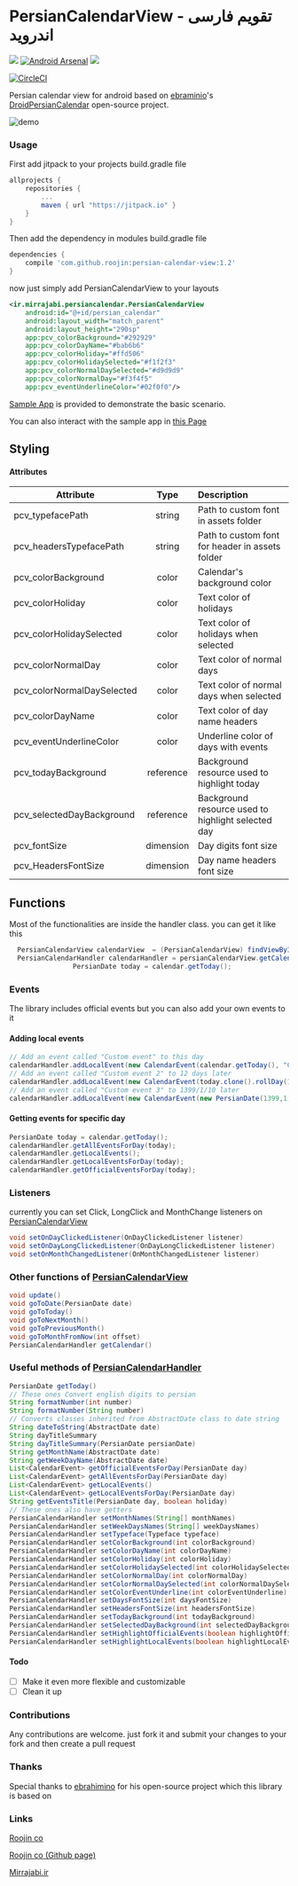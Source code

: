 # PersianCalendarView - تقویم فارسی اندروید
[![](https://jitpack.io/v/mirrajabi/persian-calendar-view.svg)](https://jitpack.io/#mirrajabi/persian-calendar-view)
[![Android Arsenal](https://img.shields.io/badge/Android%20Arsenal-Persian%20Calendar%20View-brightgreen.svg?style=flat)](https://android-arsenal.com/details/1/5460) <a href="http://www.methodscount.com/?lib=com.github.mirrajabi%3Apersian-calendar-view%3A1.1.1"><img src="https://img.shields.io/badge/Methods and size-core: 397 | 144 KB-e91e63.svg"/></a>


[![CircleCI](https://circleci.com/gh/mirrajabi/persian-calendar-view.svg?style=svg)](https://circleci.com/gh/mirrajabi/persian-calendar-view)

Persian calendar view for android based on [ebraminio](https://github.com/ebraminio)'s [DroidPersianCalendar](https://github.com/ebraminio/DroidPersianCalendar) open-source project.

![demo](https://cloud.githubusercontent.com/assets/8886687/24263697/8ca36fec-101b-11e7-8664-975465d2e78a.jpg)

### Usage
First add jitpack to your projects build.gradle file
```groovy
allprojects {
    repositories {
        ...
        maven { url "https://jitpack.io" }
   	}
}
```
Then add the dependency in modules build.gradle file
```groovy
dependencies {
    compile 'com.github.roojin:persian-calendar-view:1.2'
}
```
now just simply add PersianCalendarView to your layouts
```xml
<ir.mirrajabi.persiancalendar.PersianCalendarView
    android:id="@+id/persian_calendar"
    android:layout_width="match_parent"
    android:layout_height="290sp"
    app:pcv_colorBackground="#292929"
    app:pcv_colorDayName="#bab6b6"
    app:pcv_colorHoliday="#ffd506"
    app:pcv_colorHolidaySelected="#f1f2f3"
    app:pcv_colorNormalDaySelected="#d9d9d9"
    app:pcv_colorNormalDay="#f3f4f5"
    app:pcv_eventUnderlineColor="#02f0f0"/>
```
[Sample App](https://github.com/mirrajabi/persian-calendar-view/tree/master/app) is provided to demonstrate the basic scenario.

You can also interact with the sample app in [this Page](https://appetize.io/embed/gu17tjj7p68z09w3vm7e4hb0mc?device=nexus5&scale=75&orientation=portrait&osVersion=7.0)

## Styling
#### Attributes
| Attribute                  | Type      | Description                                        |
| -------------------------- |:---------:| :------------------------------------------------- |
| pcv_typefacePath           | string    | Path to custom font in assets folder               |
| pcv_headersTypefacePath    | string    | Path to custom font for header in assets folder    |
| pcv_colorBackground        | color     | Calendar's background color                        |
| pcv_colorHoliday           | color     | Text color of holidays                             |
| pcv_colorHolidaySelected   | color     | Text color of holidays when selected               |
| pcv_colorNormalDay         | color     | Text color of normal days                          |
| pcv_colorNormalDaySelected | color     | Text color of normal days when selected            |
| pcv_colorDayName           | color     | Text color of day name headers                     |
| pcv_eventUnderlineColor    | color     | Underline color of days with events                |
| pcv_todayBackground        | reference | Background resource used to highlight today        |
| pcv_selectedDayBackground  | reference | Background resource used to highlight selected day |
| pcv_fontSize               | dimension | Day digits font size                               |
| pcv_HeadersFontSize        | dimension | Day name headers font size                         |

## Functions
Most of the functionalities are inside the handler class. you can get it like this
```java
  PersianCalendarView calendarView  = (PersianCalendarView) findViewById(R.id.persian_calendar);
  PersianCalendarHandler calendarHandler = persianCalendarView.getCalendar();
                PersianDate today = calendar.getToday();
```
### Events
The library includes official events but you can also add your own events to it
#### Adding local events
```java
// Add an event called "Custom event" to this day
calendarHandler.addLocalEvent(new CalendarEvent(calendar.getToday(), "Custom event", false));
// Add an event called "Custom event 2" to 12 days later
calendarHandler.addLocalEvent(new CalendarEvent(today.clone().rollDay(12,true), "Custom event 2", true));
// Add an event called "Custom event 3" to 1399/1/10 later
calendarHandler.addLocalEvent(new CalendarEvent(new PersianDate(1399,1,10), "Custom event 2", true));
```
#### Getting events for specific day
```java
PersianDate today = calendar.getToday();
calendarHandler.getAllEventsForDay(today);
calendarHandler.getLocalEvents();
calendarHandler.getLocalEventsForDay(today);
calendarHandler.getOfficialEventsForDay(today);
```
### Listeners
currently you can set Click, LongClick and MonthChange listeners on [PersianCalendarView](https://github.com/mirrajabi/persian-calendar-view/blob/master/persiancalendar/src/main/java/ir/mirrajabi/persiancalendar/PersianCalendarView.java)
```java
void setOnDayClickedListener(OnDayClickedListener listener)
void setOnDayLongClickedListener(OnDayLongClickedListener listener)
void setOnMonthChangedListener(OnMonthChangedListener listener)
```
### Other functions of [PersianCalendarView](https://github.com/mirrajabi/persian-calendar-view/blob/master/persiancalendar/src/main/java/ir/mirrajabi/persiancalendar/PersianCalendarView.java)
```java
void update()
void goToDate(PersianDate date)
void goToToday()
void goToNextMonth()
void goToPreviousMonth()
void goToMonthFromNow(int offset)
PersianCalendarHandler getCalendar()
```

### Useful methods of [PersianCalendarHandler](https://github.com/mirrajabi/persian-calendar-view/blob/master/persiancalendar/src/main/java/ir/mirrajabi/persiancalendar/core/PersianCalendarHandler.java)
```java
PersianDate getToday()
// These ones Convert english digits to persian
String formatNumber(int number) 
String formatNumber(String number)
// Converts classes inherited from AbstractDate class to date string
String dateToString(AbstractDate date)
String dayTitleSummary
String dayTitleSummary(PersianDate persianDate)
String getMonthName(AbstractDate date)
String getWeekDayName(AbstractDate date)
List<CalendarEvent> getOfficialEventsForDay(PersianDate day)
List<CalendarEvent> getAllEventsForDay(PersianDate day)
List<CalendarEvent> getLocalEvents()
List<CalendarEvent> getLocalEventsForDay(PersianDate day)
String getEventsTitle(PersianDate day, boolean holiday)
// These ones also have getters
PersianCalendarHandler setMonthNames(String[] monthNames)
PersianCalendarHandler setWeekDaysNames(String[] weekDaysNames)
PersianCalendarHandler setTypeface(Typeface typeface)
PersianCalendarHandler setColorBackground(int colorBackground) 
PersianCalendarHandler setColorDayName(int colorDayName)
PersianCalendarHandler setColorHoliday(int colorHoliday)
PersianCalendarHandler setColorHolidaySelected(int colorHolidaySelected)
PersianCalendarHandler setColorNormalDay(int colorNormalDay)
PersianCalendarHandler setColorNormalDaySelected(int colorNormalDaySelected)
PersianCalendarHandler setColorEventUnderline(int colorEventUnderline)
PersianCalendarHandler setDaysFontSize(int daysFontSize)
PersianCalendarHandler setHeadersFontSize(int headersFontSize)
PersianCalendarHandler setTodayBackground(int todayBackground)
PersianCalendarHandler setSelectedDayBackground(int selectedDayBackground)
PersianCalendarHandler setHighlightOfficialEvents(boolean highlightOfficialEvents)
PersianCalendarHandler setHighlightLocalEvents(boolean highlightLocalEvents)
```

#### Todo
- [ ] Make it even more flexible and customizable
- [ ] Clean it up

### Contributions
Any contributions are welcome. just fork it and submit your changes to your fork and then create a pull request

### Thanks
Special thanks to [ebrahimino](https://github.com/ebraminio) for his open-source project which this library is based on

### Links
[Roojin co](http://roojin.org)

[Roojin co (Github page)](https://github.com/roojin)

[Mirrajabi.ir](http://mirrajabi.ir)

